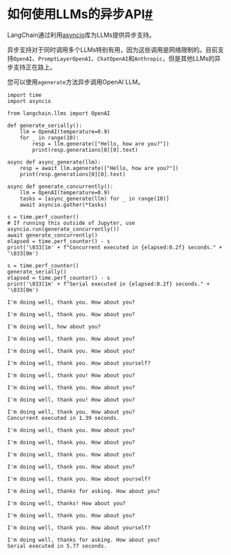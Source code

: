 

如何使用LLMs的异步API[#](#how-to-use-the-async-api-for-llms "本标题的永久链接")
================================================================

LangChain通过利用[asyncio](https://docs.python.org/3/library/asyncio.html)库为LLMs提供异步支持。

异步支持对于同时调用多个LLMs特别有用，因为这些调用是网络限制的。目前支持`OpenAI`、`PromptLayerOpenAI`、`ChatOpenAI`和`Anthropic`，但是其他LLMs的异步支持正在路上。

您可以使用`agenerate`方法异步调用OpenAI LLM。

```
import time
import asyncio

from langchain.llms import OpenAI

def generate_serially():
    llm = OpenAI(temperature=0.9)
    for _ in range(10):
        resp = llm.generate(["Hello, how are you?"])
        print(resp.generations[0][0].text)

async def async_generate(llm):
    resp = await llm.agenerate(["Hello, how are you?"])
    print(resp.generations[0][0].text)

async def generate_concurrently():
    llm = OpenAI(temperature=0.9)
    tasks = [async_generate(llm) for _ in range(10)]
    await asyncio.gather(*tasks)

s = time.perf_counter()
# If running this outside of Jupyter, use asyncio.run(generate_concurrently())
await generate_concurrently() 
elapsed = time.perf_counter() - s
print('\033[1m' + f"Concurrent executed in {elapsed:0.2f} seconds." + '\033[0m')

s = time.perf_counter()
generate_serially()
elapsed = time.perf_counter() - s
print('\033[1m' + f"Serial executed in {elapsed:0.2f} seconds." + '\033[0m')

```

```
I'm doing well, thank you. How about you?

I'm doing well, thank you. How about you?

I'm doing well, how about you?

I'm doing well, thank you. How about you?

I'm doing well, thank you. How about you?

I'm doing well, thank you. How about yourself?

I'm doing well, thank you! How about you?

I'm doing well, thank you. How about you?

I'm doing well, thank you! How about you?

I'm doing well, thank you. How about you?
Concurrent executed in 1.39 seconds.

I'm doing well, thank you. How about you?

I'm doing well, thank you. How about you?

I'm doing well, thank you. How about you?

I'm doing well, thank you. How about you?

I'm doing well, thank you. How about yourself?

I'm doing well, thanks for asking. How about you?

I'm doing well, thanks! How about you?

I'm doing well, thank you. How about you?

I'm doing well, thank you. How about yourself?

I'm doing well, thanks for asking. How about you?
Serial executed in 5.77 seconds.

```

